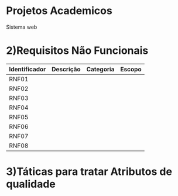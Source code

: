 # Projetos Academicos
Sistema web



# 2)Requisitos Não Funcionais

Identificador | Descrição | Categoria | Escopo 
--------- | ---------- | --------- | --------- |
RNF01     |            |           |           |
RNF02     |            |           |           |
RNF03     |            |           |           |
RNF04     |            |           |           |
RNF05     |            |           |           |
RNF06     |            |           |           |
RNF07     |            |           |           |
RNF08     |            |           |           |



# 3)Táticas para tratar Atributos de qualidade
